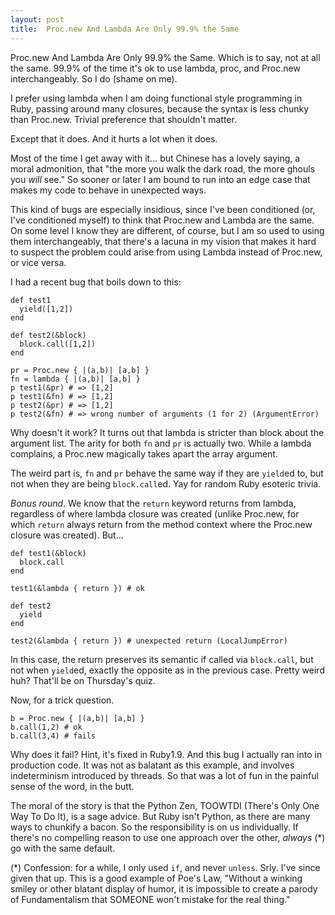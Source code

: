 ```yaml
---
layout: post
title:  Proc.new And Lambda Are Only 99.9% the Same
---
```


Proc.new And Lambda Are Only 99.9% the Same. Which is to say, not at
all the same. 99.9% of the time it's ok to use lambda, proc, and
Proc.new interchangeably. So I do (shame on me).

I prefer using lambda when I am doing functional style programming in
Ruby, passing around many closures, because the syntax is less chunky
than Proc.new. Trivial preference that shouldn't matter.

Except that it does. And it hurts a lot when it does.

Most of the time I get away with it... but Chinese has a lovely
saying, a moral admonition, that "the more you walk the dark road, the
more ghouls you _will_ see." So sooner or later I am bound to run into
an edge case that makes my code to behave in unexpected ways.

This kind of bugs are especially insidious, since I've been
conditioned (or, I've conditioned myself) to think that Proc.new and
Lambda are the same. On some level I know they are different, of
course, but I am so used to using them interchangeably, that there's a
lacuna in my vision that makes it hard to suspect the problem could
arise from using Lambda instead of Proc.new, or vice versa.

I had a recent bug that boils down to this:

    def test1
      yield([1,2])
    end

    def test2(&block)
      block.call([1,2])
    end

    pr = Proc.new { |(a,b)| [a,b] }
    fn = lambda { |(a,b)| [a,b] }
    p test1(&pr) # => [1,2]
    p test1(&fn) # => [1,2]
    p test2(&pr) # => [1,2]
    p test2(&fn) # => wrong number of arguments (1 for 2) (ArgumentError)

Why doesn't it work? It turns out that lambda is stricter than block
about the argument list. The arity for both `fn` and `pr` is actually
two. While a lambda complains, a Proc.new magically takes apart the
array argument.

The weird part is, `fn` and `pr` behave the same way if they are
`yield`ed to, but not when they are being `block.call`ed. Yay for
random Ruby esoteric trivia.

*Bonus round*. We know that the `return` keyword returns from lambda,
regardless of where lambda closure was created (unlike Proc.new, for
which `return` always return from the method context where the
Proc.new closure was created). But...

    def test1(&block)
      block.call
    end

    test1(&lambda { return }) # ok

    def test2
      yield
    end

    test2(&lambda { return }) # unexpected return (LocalJumpError)

In this case, the return preserves its semantic if called via
`block.call`, but not when `yield`ed, exactly the opposite as in the
previous case. Pretty weird huh? That'll be on Thursday's quiz.

Now, for a trick question.

    b = Proc.new { |(a,b)| [a,b] }
    b.call(1,2) # ok
    b.call(3,4) # fails

Why does it fail? Hint, it's fixed in Ruby1.9. And this bug I actually
ran into in production code. It was not as balatant as this example,
and involves indeterminism introduced by threads. So that was a lot of
fun in the painful sense of the word, in the butt.

The moral of the story is that the Python Zen, TOOWTDI (There's Only
One Way To Do It), is a sage advice. But Ruby isn't Python, as there
are many ways to chunkify a bacon. So the responsibility is on us
individually. If there's no compelling reason to use one approach over
the other, _always_ (\*) go with the same default.


(\*) Confession: for a while, I only used `if`, and never
`unless`. Srly. I've since given that up. This is a good example
of Poe's Law, "Without a winking smiley or other blatant display of
humor, it is impossible to create a parody of Fundamentalism that
SOMEONE won't mistake for the real thing."
